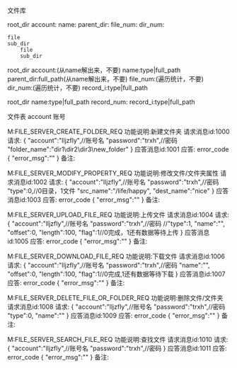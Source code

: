 文件库

root_dir
    account:
    name:
    parent_dir:
    file_num:
    dir_num:

    file
    sub_dir
        file
        sub_dir


root_dir
    account:(从name解出来，不要)
    name:type|full_path
    parent_dir:full_path(从name解出来，不要)
    file_num:(遍历统计，不要)
    dir_num:(遍历统计，不要)
    record_i:type|full_path

root_dir
    name:type|full_path
    record_num:
    record_i:type|full_path


文件表
account     账号


M:FILE_SERVER_CREATE_FOLDER_REQ
功能说明:新建文件夹
请求消息id:1000
请求:
    {
        "account":"lljzfly",//账号名
        "password":"trxh",//密码
        "folder_name":"dir1\dir2\dir3\new_folder"
    }
应答消息id:1001
应答:
    error_code
    {
        "error_msg":""
    }
备注:


M:FILE_SERVER_MODIFY_PROPERTY_REQ
功能说明:修改文件/文件夹属性
请求消息id:1002
请求:
    {
        "account":"lljzfly",//账号名
        "password":"trxh",//密码
        "type":0,//0目录，1文件
        "src_name":"/life/happy",
        "dest_name":"nice"
    }
应答消息id:1003
应答:
    error_code
    {
        "error_msg":""
    }
备注:


M:FILE_SERVER_UPLOAD_FILE_REQ
功能说明:上传文件
请求消息id:1004
请求:
    {
        "account":"lljzfly",//账号名
        "password":"trxh",//密码
        //"type":1,
        "name":"",
        "offset":0,
        "length":100,
        "flag":1//0完成，1还有数据等待上传
    }
应答消息id:1005
应答:
    error_code
    {
        "error_msg":""
    }
备注:


M:FILE_SERVER_DOWNLOAD_FILE_REQ
功能说明:下载文件
请求消息id:1006
请求:
    {
        "account":"lljzfly",//账号名
        "password":"trxh",//密码
        "name":"",
        "offset":0,
        "length":100,
        "flag":1//0完成,1还有数据等待下载
    }
应答消息id:1007
应答:
    error_code
    {
        "error_msg":""
    }
备注:



M:FILE_SERVER_DELETE_FILE_OR_FOLDER_REQ
功能说明:删除文件/文件夹
请求消息id:1008
请求:
    {
        "account":"lljzfly",//账号名
        "password":"trxh",//密码
        "type":0,
        "name":""
    }
应答消息id:1009
应答:
    error_code
    {
        "error_msg":""
    }
备注:



M:FILE_SERVER_SEARCH_FILE_REQ
功能说明:查找文件
请求消息id:1010
请求:
    {
        "account":"lljzfly",//账号名
        "password":"trxh",//密码
    }
应答消息id:1011
应答:
    error_code
    {
        "error_msg":""
    }
备注:
